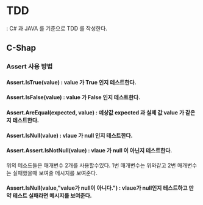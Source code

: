 # TDD
: C# 과 JAVA 를 기준으로 TDD 를 작성한다.


## C-Shap
### Assert 사용 방법
#### Assert.IsTrue(value) : value 가 True 인지 테스트한다. 
#### Assert.IsFalse(value) : value 가 False 인지 테스트한다. 
#### Assert.AreEqual(expected, value) : 예상값 expected 과 실제 값 value 가 같은지 테스트한다.
#### Assert.IsNull(value) : vlaue 가 null 인지 테스트한다.
#### Assert.Assert.IsNotNull(value) : vlaue 가 null 이 아닌지 테스트한다.

위의 메소드들은 매개변수 2개를 사용할수있다. 1번 매개변수는 위와같고 2번 매개변수는 실패했을때 보여줄 메시지를 보여준다.
####  Assert.IsNull(value,"value가 null이 아니다.") : vlaue가 null인지 테스트하고 만약 테스트 실패라면 메시지를 보여준다.
